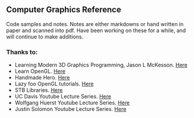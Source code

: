 ## Computer Graphics Reference

Code samples and notes. Notes are either markdowns or hand written in paper and scanned into pdf. Have been working on these for a while, and will continue to make additions.

### Thanks to: 

- Learning Modern 3D Graphics Programming, Jason L McKesson. [Here](https://paroj.github.io/gltut/)
- Learn OpenGL. [Here](https://learnopengl.com/)
- Handmade Hero. [Here](https://hero.handmade.network/episode/code)
- Lazy foo OpenGL tutorials. [Here](http://www.lazyfoo.net/tutorials/OpenGL/index.php)
- STB Libraries. [Here](https://github.com/nothings/stb)
- UC Davis Youtube Lecture Series. [Here](https://www.youtube.com/watch?v=01YSK5gIEYQ&ab_channel=UCDavisAcademics)
- Wolfgang Huerst Youtube Lecture Series. [Here](https://www.youtube.com/watch?v=4z6zRet_gkg)
- Justin Solomon Youtube Lecture Series. [Here](https://www.youtube.com/watch?v=-LqUu61oRdk&t=209s&ab_channel=JustinSolomon)

